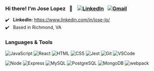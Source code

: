 ### Hi there! I'm Jose Lopez &nbsp; 👋  &nbsp; &nbsp;[![LinkedIn](https://img.shields.io/badge/joselopez%20-%230077B5.svg?&style=flat-square&logo=linkedin&logoColor=white&link=https://www.linkedin.com/in/jose-lo/)](https://www.linkedin.com/in/jose-lo/) &nbsp; [![Gmail](https://img.shields.io/badge/joselopez%20-%23D14836.svg?&style=flat-square&logo=gmail&logoColor=white&link=mailto:7mimira@gmail.com)](mailto:7mimira@gmail.com)

:heavy_check_mark: &nbsp; **LinkedIn:** https://www.linkedin.com/in/jose-lo/  
:heavy_check_mark: &nbsp; Based in Richmond, VA

### Languages & Tools

![JavaScript](https://img.shields.io/badge/JavaScript%20-%23323330.svg?&style=flat-square&logo=javascript&logoColor=%23F7DF1E)
![React](https://img.shields.io/badge/React%20-%2320232a.svg?&style=flat-square&logo=react&logoColor=%2361DAFB)
![HTML](https://img.shields.io/badge/HTML5%20-%23E34F26.svg?&style=flat-square&logo=html5&logoColor=white)
![CSS](https://img.shields.io/badge/CSS3%20-%231572B6.svg?&style=flat-square&logo=css3&logoColor=white)
![Jest](https://img.shields.io/badge/Jest%20-%23C21325.svg?&style=flat-square&logo=Jest&logoColor=white)
![Git](https://img.shields.io/badge/Git%20-%23F05033.svg?&style=flat-square&logo=git&logoColor=white)
![VSCode](https://img.shields.io/badge/VS%20Code%20-%23007ACC.svg?&style=flat-square&logo=visual-studio-code&logoColor=white)

![Node](https://img.shields.io/badge/Node.js%20-%2343853D.svg?&style=flat-square&logo=node.js&logoColor=white)
![Express](https://img.shields.io/badge/Express%20-%23404d59.svg?&style=flat-square)
![MySQL](https://img.shields.io/badge/MySQL-%2300f.svg?&style=flat-square&logo=mysql&logoColor=white)
![PostgreSQL](https://img.shields.io/badge/PostgreSQL-%23316192.svg?&style=flat-square&logo=postgresql&logoColor=white)
![MongoDB](https://img.shields.io/badge/MongoDB-%234ea94b.svg?&style=flat-square&logo=mongodb&logoColor=white)
![webpack](https://img.shields.io/badge/webpack%20-%238DD6F9.svg?&style=flat-square&logo=webpack&logoColor=black)

<!---
- 👋 Hi, I’m @7MIMIRA
- 👀 I’m interested in ...
- 🌱 I’m currently learning ...
- 💞️ I’m looking to collaborate on ...
- 📫 How to reach me ...


7MIMIRA/7MIMIRA is a ✨ special ✨ repository because its `README.md` (this file) appears on your GitHub profile.
You can click the Preview link to take a look at your changes.
--->
